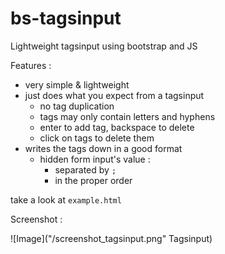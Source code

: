 # bs-tagsinput
Lightweight tagsinput using bootstrap and JS

Features : 
- very simple & lightweight
- just does what you expect from a tagsinput
  - no tag duplication
  - tags may only contain letters and hyphens
  - enter to add tag, backspace to delete
  - click on tags to delete them
- writes the tags down in a good format
  - hidden form input's value : 
    - separated by `;`
    - in the proper order

take a look at `example.html`

Screenshot : 

![Image]("/screenshot_tagsinput.png" Tagsinput)
